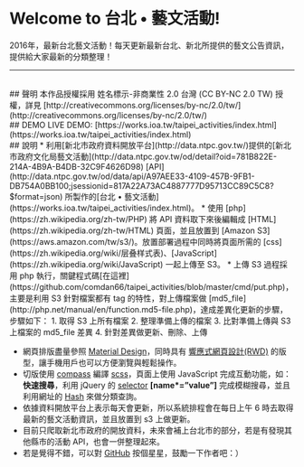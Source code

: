 # Welcome to 台北 • 藝文活動!
2016年，最新台北藝文活動！每天更新最新台北、新北所提供的藝文公告資訊，提供給大家最新的分類整理！

---

<br />
## 聲明
本作品授權採用 姓名標示-非商業性 2.0 台灣 (CC BY-NC 2.0 TW) 授權，詳見 [http://creativecommons.org/licenses/by-nc/2.0/tw/](http://creativecommons.org/licenses/by-nc/2.0/tw/) 

<br />
## DEMO
LIVE DEMO: [https://works.ioa.tw/taipei_activities/index.html](https://works.ioa.tw/taipei_activities/index.html)


<br />
## 說明
* 利用[新北市政府資料開放平台](http://data.ntpc.gov.tw/)提供的[新北市政府文化局藝文活動](http://data.ntpc.gov.tw/od/detail?oid=781B822E-214A-4B9A-B4DB-32C9F4626D98) [API](http://data.ntpc.gov.tw/od/data/api/A97AEE33-4109-457B-9FB1-DB754A0BB100;jsessionid=817A22A73AC4887777D95713CC89C5C8?$format=json) 所製作的[台北 • 藝文活動](https://works.ioa.tw/taipei_activities/index.html)。
* 使用 [php](https://zh.wikipedia.org/zh-tw/PHP) 將 API 資料取下來後編輯成 [HTML](https://zh.wikipedia.org/zh-tw/HTML) 頁面，並且放置到 [Amazon S3](https://aws.amazon.com/tw/s3/)。放置部署過程中同時將頁面所需的 [css](https://zh.wikipedia.org/wiki/层叠样式表)、[JavaScript](https://zh.wikipedia.org/wiki/JavaScript) 一起上傳至 S3。
* 上傳 S3 過程採用 php 執行，關鍵程式碼[在這裡](https://github.com/comdan66/taipei_activities/blob/master/cmd/put.php)，主要是利用 S3 針對檔案都有 tag 的特性，對上傳檔案做 [md5_file](http://php.net/manual/en/function.md5-file.php)，達成差異化更新的步驟，步驟如下：
	1. 取得 S3 上所有檔案
	2. 整理準備上傳的檔案
	3. 比對準備上傳與 S3 上檔案的 md5_file 差異
	4. 針對差異做更新、刪除、上傳

* 網頁排版盡量參照 [Material Design](https://material.google.com/)，同時具有 [響應式網頁設計(RWD)](http://www.ibest.tw/page01.php) 的版型，讓手機用戶也可以方便瀏覽與輕鬆操作。
* 切版使用 [compass](http://compass-style.org/) 編譯 [scss](http://sass-lang.com/)，頁面上使用 JavaScript 完成互動功能，如：**快速搜尋**，利用 jQuery 的 [selector](https://api.jquery.com/category/selectors/) <b> [name*=”value”]</b> 完成模糊搜尋，並且利用網址的 [Hash](http://www.w3schools.com/jsref/prop_loc_hash.asp) 來做分類查詢。
* 依據資料開放平台上表示每天會更新，所以系統排程會在每日上午 6 時去取得最新的藝文活動資訊，並且放置到 s3 上做更新。
* 目前只爬取新北市政府的開放資料，未來會補上台北市的部分，若是有發現其他縣市的活動 API，也會一併整理起來。
* 若是覺得不錯，可以對 [GitHub](https://github.com/comdan66/taipei_activities) 按個星星，鼓勵一下作者吧：）